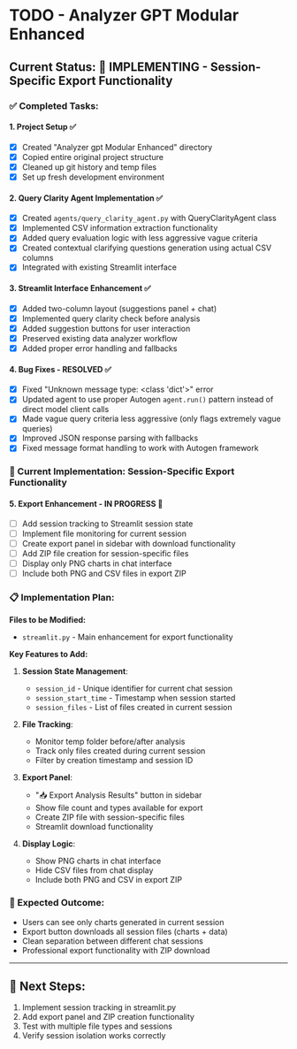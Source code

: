 # TODO - Analyzer GPT Modular Enhanced

## Current Status: 🚀 IMPLEMENTING - Session-Specific Export Functionality

### ✅ Completed Tasks:

#### 1. Project Setup ✅
- [x] Created "Analyzer gpt Modular Enhanced" directory
- [x] Copied entire original project structure
- [x] Cleaned up git history and temp files
- [x] Set up fresh development environment

#### 2. Query Clarity Agent Implementation ✅
- [x] Created `agents/query_clarity_agent.py` with QueryClarityAgent class
- [x] Implemented CSV information extraction functionality
- [x] Added query evaluation logic with less aggressive vague criteria
- [x] Created contextual clarifying questions generation using actual CSV columns
- [x] Integrated with existing Streamlit interface

#### 3. Streamlit Interface Enhancement ✅
- [x] Added two-column layout (suggestions panel + chat)
- [x] Implemented query clarity check before analysis
- [x] Added suggestion buttons for user interaction
- [x] Preserved existing data analyzer workflow
- [x] Added proper error handling and fallbacks

#### 4. Bug Fixes - RESOLVED ✅
- [x] Fixed "Unknown message type: <class 'dict'>" error
- [x] Updated agent to use proper Autogen `agent.run()` pattern instead of direct model client calls
- [x] Made vague query criteria less aggressive (only flags extremely vague queries)
- [x] Improved JSON response parsing with fallbacks
- [x] Fixed message format handling to work with Autogen framework

### 🔄 Current Implementation: Session-Specific Export Functionality

#### 5. Export Enhancement - IN PROGRESS 🔄
- [ ] Add session tracking to Streamlit session state
- [ ] Implement file monitoring for current session
- [ ] Create export panel in sidebar with download functionality
- [ ] Add ZIP file creation for session-specific files
- [ ] Display only PNG charts in chat interface
- [ ] Include both PNG and CSV files in export ZIP

### 📋 Implementation Plan:

**Files to be Modified:**
- `streamlit.py` - Main enhancement for export functionality

**Key Features to Add:**
1. **Session State Management**:
   - `session_id` - Unique identifier for current chat session
   - `session_start_time` - Timestamp when session started
   - `session_files` - List of files created in current session

2. **File Tracking**:
   - Monitor temp folder before/after analysis
   - Track only files created during current session
   - Filter by creation timestamp and session ID

3. **Export Panel**:
   - "📥 Export Analysis Results" button in sidebar
   - Show file count and types available for export
   - Create ZIP file with session-specific files
   - Streamlit download functionality

4. **Display Logic**:
   - Show PNG charts in chat interface
   - Hide CSV files from chat display
   - Include both PNG and CSV in export ZIP

### 🎯 Expected Outcome:
- Users can see only charts generated in current session
- Export button downloads all session files (charts + data)
- Clean separation between different chat sessions
- Professional export functionality with ZIP download

---

## 🚀 Next Steps:
1. Implement session tracking in streamlit.py
2. Add export panel and ZIP creation functionality
3. Test with multiple file types and sessions
4. Verify session isolation works correctly

